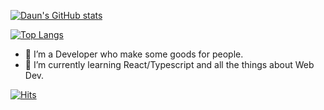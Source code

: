 [![Daun's GitHub stats](https://github-readme-stats.vercel.app/api?username=daunJung-dev&show_icons=true&theme=radical)](https://github.com/daunJung-dev/github-readme-stats)

[![Top Langs](https://github-readme-stats.vercel.app/api/top-langs/?username=daunJung-dev&layout=compact)](https://github.com/daunJung-dev/github-readme-stats)


- 🔭 I’m a Developer who make some goods for people.
- 🌱 I’m currently learning React/Typescript and all the things about Web Dev.


[![Hits](https://hits.seeyoufarm.com/api/count/incr/badge.svg?url=https%3A%2F%2Fgithub.com%daunJung-dev%2Fhit-counter)](https://hits.seeyoufarm.com)
